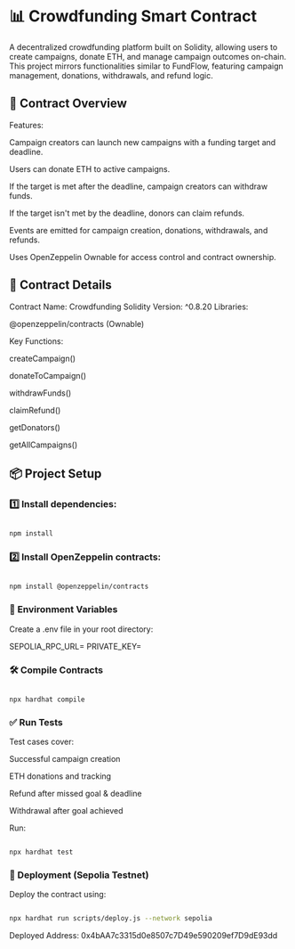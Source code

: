 # 📊 Crowdfunding Smart Contract
A decentralized crowdfunding platform built on Solidity, allowing users to create campaigns, donate ETH, and manage campaign outcomes on-chain. This project mirrors functionalities similar to FundFlow, featuring campaign management, donations, withdrawals, and refund logic.

## 📜 Contract Overview
Features:

Campaign creators can launch new campaigns with a funding target and deadline.

Users can donate ETH to active campaigns.

If the target is met after the deadline, campaign creators can withdraw funds.

If the target isn't met by the deadline, donors can claim refunds.

Events are emitted for campaign creation, donations, withdrawals, and refunds.

Uses OpenZeppelin Ownable for access control and contract ownership.

## 📝 Contract Details
Contract Name: Crowdfunding
Solidity Version: ^0.8.20
Libraries:

@openzeppelin/contracts (Ownable)

Key Functions:

createCampaign()

donateToCampaign()

withdrawFunds()

claimRefund()

getDonators()

getAllCampaigns()

## 📦 Project Setup

### 1️⃣ Install dependencies:
```bash

npm install
```
### 2️⃣ Install OpenZeppelin contracts:

```bash

npm install @openzeppelin/contracts
```
### 🔐 Environment Variables

Create a .env file in your root directory:

SEPOLIA_RPC_URL=<your-sepolia-rpc-url>
PRIVATE_KEY=<your-wallet-private-key>


### 🛠️ Compile Contracts
``` bash

npx hardhat compile
```

### ✅ Run Tests
Test cases cover:

Successful campaign creation

ETH donations and tracking

Refund after missed goal & deadline

Withdrawal after goal achieved

Run:

```bash

npx hardhat test
```

### 🚀 Deployment (Sepolia Testnet)
Deploy the contract using:

```bash

npx hardhat run scripts/deploy.js --network sepolia
```

Deployed Address:
0x4bAA7c3315d0e8507c7D49e590209ef7D9dE93dd



